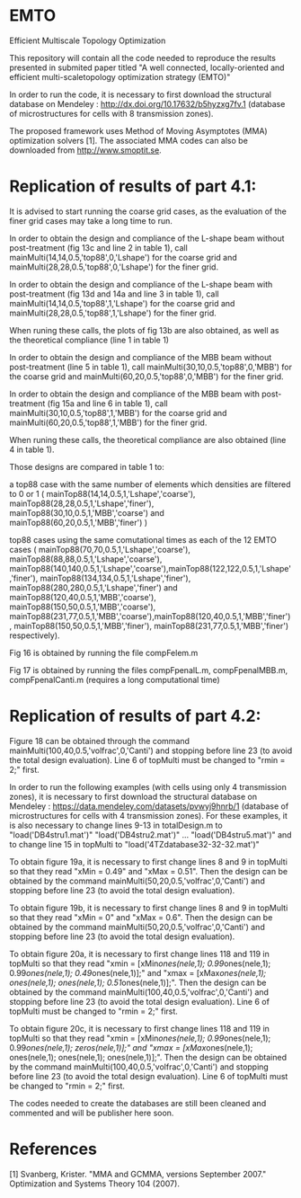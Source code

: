 # EMTO
Efficient Multiscale Topology Optimization

This repository will contain all the code needed to reproduce the results presented in submited paper titled "A well connected, locally-oriented and efficient multi-scaletopology optimization strategy (EMTO)"

In order to run the code, it is necessary to first download the structural database on Mendeley : http://dx.doi.org/10.17632/b5hyzxg7fv.1 (database of microstructures for cells with 8 transmission zones).

The proposed framework uses Method of Moving Asymptotes (MMA) optimization solvers [1]. The associated MMA codes can also be downloaded from http://www.smoptit.se. 


# Replication of results of part 4.1:
It is advised to start running the coarse grid cases, as the evaluation of the finer grid cases may take a long time to run.

In order to obtain the design and compliance of the L-shape beam without post-treatment (fig 13c and line 2 in table 1), call mainMulti(14,14,0.5,'top88',0,'Lshape') for the coarse grid and mainMulti(28,28,0.5,'top88',0,'Lshape') for the finer grid.

In order to obtain the design and compliance of the L-shape beam with post-treatment (fig 13d and 14a and line 3 in table 1), call mainMulti(14,14,0.5,'top88',1,'Lshape') for the coarse grid and mainMulti(28,28,0.5,'top88',1,'Lshape') for the finer grid.

When runing these calls, the plots of fig 13b are also obtained, as well as the theoretical compliance (line 1 in table 1)

In order to obtain the design and compliance of the MBB beam without post-treatment (line 5 in table 1), call mainMulti(30,10,0.5,'top88',0,'MBB') for the coarse grid and mainMulti(60,20,0.5,'top88',0,'MBB') for the finer grid.

In order to obtain the design and compliance of the MBB beam with post-treatment (fig 15a and line 6 in table 1), call mainMulti(30,10,0.5,'top88',1,'MBB') for the coarse grid and mainMulti(60,20,0.5,'top88',1,'MBB') for the finer grid.

When runing these calls, the theoretical compliance are also obtained (line 4 in table 1).


Those designs are compared in table 1 to:

a top88 case with the same number of elements which densities are filtered to 0 or 1 ( mainTop88(14,14,0.5,1,'Lshape','coarse'), mainTop88(28,28,0.5,1,'Lshape','finer'), mainTop88(30,10,0.5,1,'MBB','coarse') and mainTop88(60,20,0.5,1,'MBB','finer') )

top88 cases using the same comutational times as each of the 12 EMTO cases ( mainTop88(70,70,0.5,1,'Lshape','coarse'), mainTop88(88,88,0.5,1,'Lshape','coarse'), mainTop88(140,140,0.5,1,'Lshape','coarse'),mainTop88(122,122,0.5,1,'Lshape','finer'), mainTop88(134,134,0.5,1,'Lshape','finer'), mainTop88(280,280,0.5,1,'Lshape','finer') and mainTop88(120,40,0.5,1,'MBB','coarse'), mainTop88(150,50,0.5,1,'MBB','coarse'), mainTop88(231,77,0.5,1,'MBB','coarse'),mainTop88(120,40,0.5,1,'MBB','finer'), mainTop88(150,50,0.5,1,'MBB','finer'), mainTop88(231,77,0.5,1,'MBB','finer') respectively).

Fig 16 is obtained by running the file compFelem.m

Fig 17 is obtained by running the files compFpenalL.m, compFpenalMBB.m, compFpenalCanti.m (requires a long computational time)


# Replication of results of part 4.2:

Figure 18 can be obtained through the command mainMulti(100,40,0.5,'volfrac',0,'Canti') and stopping before line 23 (to avoid the total design evaluation). Line 6 of topMulti must be changed to "rmin = 2;" first.

In order to run the following examples (with cells using only 4 transmission zones), it is necessary to first download the structural database on Mendeley : https://data.mendeley.com/datasets/pvwyj9hnrb/1 (database of microstructures for cells with 4 transmission zones). For these examples, it is also necessary to change lines 9-13 in totalDesign.m to "load('DB4stru1.mat')"  "load('DB4stru2.mat')"  ...   "load('DB4stru5.mat')"  and to change line 15 in topMulti to "load('4TZdatabase32-32-32.mat')"

To obtain figure 19a, it is necessary to first change lines 8 and 9 in topMulti so that they read "xMin = 0.49" and "xMax = 0.51". Then the design can be obtained by the command mainMulti(50,20,0.5,'volfrac',0,'Canti') and stopping before line 23 (to avoid the total design evaluation).

To obtain figure 19b, it is necessary to first change lines 8 and 9 in topMulti so that they read "xMin = 0" and "xMax = 0.6". Then the design can be obtained by the command mainMulti(50,20,0.5,'volfrac',0,'Canti') and stopping before line 23 (to avoid the total design evaluation).

To obtain figure 20a, it is necessary to first change lines 118 and 119 in topMulti so that they read "xmin = [xMin*ones(nele,1); 0.99*ones(nele,1); 0.99*ones(nele,1); 0.49*ones(nele,1)];" and "xmax = [xMax*ones(nele,1); ones(nele,1); ones(nele,1); 0.51*ones(nele,1)];". Then the design can be obtained by the command mainMulti(100,40,0.5,'volfrac',0,'Canti') and stopping before line 23 (to avoid the total design evaluation). Line 6 of topMulti must be changed to "rmin = 2;" first.

To obtain figure 20c, it is necessary to first change lines 118 and 119 in topMulti so that they read "xmin = [xMin*ones(nele,1); 0.99*ones(nele,1); 0.99*ones(nele,1); zeros(nele,1)];" and "xmax = [xMax*ones(nele,1); ones(nele,1); ones(nele,1); ones(nele,1)];". Then the design can be obtained by the command mainMulti(100,40,0.5,'volfrac',0,'Canti') and stopping before line 23 (to avoid the total design evaluation). Line 6 of topMulti must be changed to "rmin = 2;" first.


The codes needed to create the databases are still been cleaned and commented and will be publisher here soon.

# References
[1] Svanberg, Krister. "MMA and GCMMA, versions September 2007." Optimization and Systems Theory 104 (2007).
